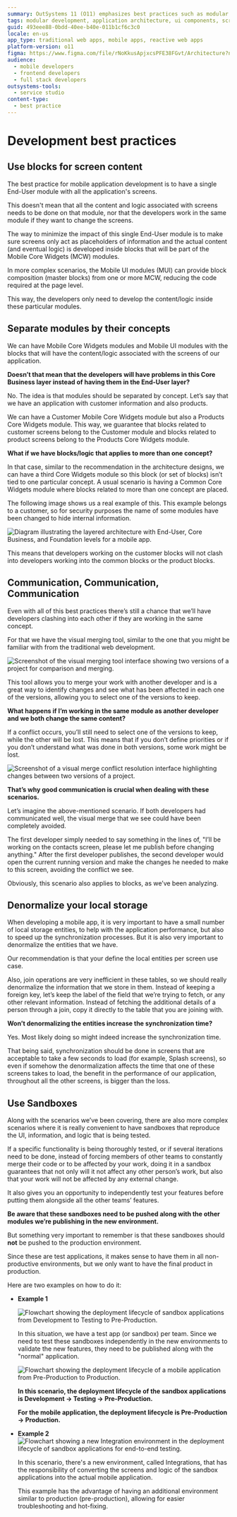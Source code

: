 ```yaml
---
summary: OutSystems 11 (O11) emphasizes best practices such as modular development, effective communication, and sandbox testing for mobile app efficiency.
tags: modular development, application architecture, ui components, screen design, code reusability
guid: 493eee88-0bdd-40ee-b40e-011b1cf6c3c0
locale: en-us
app_type: traditional web apps, mobile apps, reactive web apps
platform-version: o11
figma: https://www.figma.com/file/rNoKkusApjxcsPFE38FGvt/Architecture?node-id=147:361
audience:
  - mobile developers
  - frontend developers
  - full stack developers
outsystems-tools:
  - service studio
content-type:
  - best practice
---
```

# Development best practices

## Use blocks for screen content

The best practice for mobile application development is to have a single End-User module with all the application's screens.

This doesn't mean that all the content and logic associated with screens needs to be done on that module, nor that the developers work in the same module if they want to change the screens. 

The way to minimize the impact of this single End-User module is to make sure screens only act as placeholders of information and the actual content (and eventual logic) is developed inside blocks that will be part of the Mobile Core Widgets (MCW) modules.

In more complex scenarios, the Mobile UI modules (MUI) can provide block composition (master blocks) from one or more MCW, reducing the code required at the page level.

This way, the developers only need to develop the content/logic inside these particular modules.

## Separate modules by their concepts

We can have Mobile Core Widgets modules and Mobile UI modules with the blocks that will have the content/logic associated with the screens of our application. 

**Doesn’t that mean that the developers will have problems in this Core Business layer instead of having them in the End-User layer?**

No. The idea is that modules should be separated by concept. Let’s say that we have an application with customer information and also products.

We can have a Customer Mobile Core Widgets module but also a Products Core Widgets module. This way, we guarantee that blocks related to customer screens belong to the Customer module and blocks related to product screens belong to the Products Core Widgets module.

**What if we have blocks/logic that applies to more than one concept?**

In that case, similar to the recommendation in the architecture designs, we can have a third Core Widgets module so this block (or set of blocks) isn’t tied to one particular concept. A usual scenario is having a Common Core Widgets module where blocks related to more than one concept are placed.

The following image shows us a real example of this. This example belongs to a customer, so for security purposes the name of some modules have been changed to hide internal information.

![Diagram illustrating the layered architecture with End-User, Core Business, and Foundation levels for a mobile app.](images/how_to_build_mobile_app_8.png "Layered Architecture Diagram")

This means that developers working on the customer blocks will not clash into developers working into the common blocks or the product blocks.


## Communication, Communication, Communication

Even with all of this best practices there’s still a chance that we’ll have developers clashing into each other if they are working in the same concept.

For that we have the visual merging tool, similar to the one that you might be familiar with from the traditional web development.

![Screenshot of the visual merging tool interface showing two versions of a project for comparison and merging.](images/how_to_build_mobile_app_9.png "Visual Merging Tool Interface")


This tool allows you to merge your work with another developer and is a great way to identify changes and see what has been affected in each one of the versions, allowing you to select one of the versions to keep.

**What happens if I’m working in the same module as another developer and we both change the same content?**

If a conflict occurs, you’ll still need to select one of the versions to keep, while the other will be lost. This means that if you don’t define priorities or if you don’t understand what was done in both versions, some work might be lost.

![Screenshot of a visual merge conflict resolution interface highlighting changes between two versions of a project.](images/how_to_build_mobile_app_10.png "Visual Merge Conflict Resolution")


**That’s why good communication is crucial when dealing with these scenarios.**

Let’s imagine the above-mentioned scenario. If both developers had communicated well, the visual merge that we see could have been completely avoided.

The first developer simply needed to say something in the lines of, "I’ll be working on the contacts screen, please let me publish before changing anything." After the first developer publishes, the second developer would open the current running version and make the changes he needed to make to this screen, avoiding the conflict we see.

Obviously, this scenario also applies to blocks, as we’ve been analyzing.


## Denormalize your local storage

When developing a mobile app, it is very important to have a small number of local storage entities, to help with the application performance, but also to speed up the synchronization processes. But it is also very important to denormalize the entities that we have.

Our recommendation is that your define the local entities per screen use case.

Also, join operations are very inefficient in these tables, so we should really denormalize the information that we store in them. Instead of keeping a foreign key, let’s keep the label of the field that we’re trying to fetch, or any other relevant information. Instead of fetching the additional details of a person through a join, copy it directly to the table that you are joining with.

**Won’t denormalizing the entities increase the synchronization time?**

Yes. Most likely doing so might indeed increase the synchronization time.

That being said, synchronization should be done in screens that are acceptable to take a few seconds to load (for example, Splash screens), so even if somehow the denormalization affects the time that one of these screens takes to load, the benefit in the performance of our application, throughout all the other screens, is bigger than the loss.

## Use Sandboxes

Along with the scenarios we’ve been covering, there are also more complex scenarios where it is really convenient to have sandboxes that reproduce the UI, information, and logic that is being tested.

If a specific functionality is being thoroughly tested, or if several iterations need to be done, instead of forcing members of other teams to constantly merge their code or to be affected by your work, doing it in a sandbox guarantees that not only will it not affect any other person’s work, but also that your work will not be affected by any external change.

It also gives you an opportunity to independently test your features before putting them alongside all the other teams’ features.

**Be aware that these sandboxes need to be pushed along with the other modules we’re publishing in the new environment.**

But something very important to remember is that these sandboxes should **not** be pushed to the production environment.

Since these are test applications, it makes sense to have them in all non-productive environments, but we only want to have the final product in production.

Here are two examples on how to do it:

* **Example 1**  

    ![Flowchart showing the deployment lifecycle of sandbox applications from Development to Testing to Pre-Production.](images/how_to_build_mobile_app_11.png "Sandbox Deployment Lifecycle Example 1")

    In this situation, we have a test app (or sandbox) per team. Since we need to test these sandboxes independently in the new environments to validate the new features, they need to be published along with the "normal" application.

    ![Flowchart showing the deployment lifecycle of a mobile application from Pre-Production to Production.](images/how_to_build_mobile_app_12.png "Mobile App Deployment Lifecycle")

    **In this scenario, the deployment lifecycle of the sandbox applications is Development → Testing → Pre-Production.**

    **For the mobile application, the deployment lifecycle is Pre-Production → Production.**

* **Example 2**
    ![Flowchart showing a new Integration environment in the deployment lifecycle of sandbox applications for end-to-end testing.](images/how_to_build_mobile_app_13.png "Sandbox Deployment with New Integration Environment")

   In this scenario, there's a new environment, called Integrations, that has the responsibility of converting the screens and logic of the sandbox applications into the actual mobile application.
   
   This example has the advantage of having an additional environment similar to production (pre-production), allowing for easier troubleshooting and hot-fixing.
